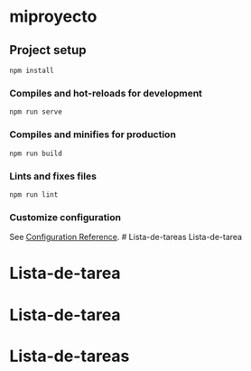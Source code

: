 # miproyecto

## Project setup
```
npm install
```

### Compiles and hot-reloads for development
```
npm run serve
```

### Compiles and minifies for production
```
npm run build
```

### Lints and fixes files
```
npm run lint
```

### Customize configuration
See [Configuration Reference](https://cli.vuejs.org/config/).
#   L i s t a - d e - t a r e a s  
  Lista-de-tarea
# Lista-de-tarea
# Lista-de-tarea
# Lista-de-tareas
